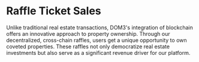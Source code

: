 # Raffle Ticket Sales

Unlike traditional real estate transactions, DOM3's integration of blockchain offers an innovative approach to property ownership. Through our decentralized, cross-chain raffles, users get a unique opportunity to own coveted properties. These raffles not only democratize real estate investments but also serve as a significant revenue driver for our platform.
